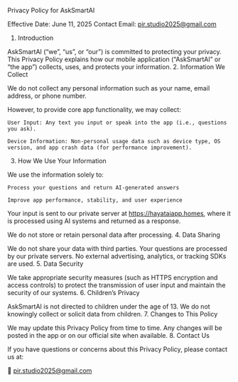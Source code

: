 Privacy Policy for AskSmartAI

Effective Date: June 11, 2025
Contact Email: pir.studio2025@gmail.com
1. Introduction

AskSmartAI (“we”, “us”, or “our”) is committed to protecting your privacy. This Privacy Policy explains how our mobile application (“AskSmartAI” or “the app”) collects, uses, and protects your information.
2. Information We Collect

We do not collect any personal information such as your name, email address, or phone number.

However, to provide core app functionality, we may collect:

    User Input: Any text you input or speak into the app (i.e., questions you ask).

    Device Information: Non-personal usage data such as device type, OS version, and app crash data (for performance improvement).

3. How We Use Your Information

We use the information solely to:

    Process your questions and return AI-generated answers

    Improve app performance, stability, and user experience

Your input is sent to our private server at https://hayataiapp.homes, where it is processed using AI systems and returned as a response.

We do not store or retain personal data after processing.
4. Data Sharing

We do not share your data with third parties.
Your questions are processed by our private servers. No external advertising, analytics, or tracking SDKs are used.
5. Data Security

We take appropriate security measures (such as HTTPS encryption and access controls) to protect the transmission of user input and maintain the security of our systems.
6. Children’s Privacy

AskSmartAI is not directed to children under the age of 13. We do not knowingly collect or solicit data from children.
7. Changes to This Policy

We may update this Privacy Policy from time to time. Any changes will be posted in the app or on our official site when available.
8. Contact Us

If you have questions or concerns about this Privacy Policy, please contact us at:

📧 pir.studio2025@gmail.com
